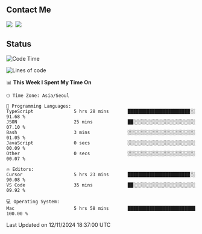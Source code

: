 ## Contact Me
<a href="https://instagram.com/_hongrok"><img src="https://img.shields.io/badge/Instagram-E4405F?style=for-the-badge&logo=Instagram&logoColor=white"/></a>&nbsp;
<img src="https://img.shields.io/badge/HongRok @hlog2e-5865F2?style=for-the-badge&logo=Discord&logoColor=white"/>&nbsp;

## Status

<!--START_SECTION:waka-->
![Code Time](http://img.shields.io/badge/Code%20Time-764%20hrs%2030%20mins-blue)

![Lines of code](https://img.shields.io/badge/From%20Hello%20World%20I%27ve%20Written-598.8%20thousand%20lines%20of%20code-blue)

📊 **This Week I Spent My Time On** 

```text
🕑︎ Time Zone: Asia/Seoul

💬 Programming Languages: 
TypeScript               5 hrs 28 mins       ███████████████████████░░   91.68 % 
JSON                     25 mins             ██░░░░░░░░░░░░░░░░░░░░░░░   07.10 % 
Bash                     3 mins              ░░░░░░░░░░░░░░░░░░░░░░░░░   01.05 % 
JavaScript               0 secs              ░░░░░░░░░░░░░░░░░░░░░░░░░   00.09 % 
Other                    0 secs              ░░░░░░░░░░░░░░░░░░░░░░░░░   00.07 % 

🔥 Editors: 
Cursor                   5 hrs 23 mins       ███████████████████████░░   90.08 % 
VS Code                  35 mins             ██░░░░░░░░░░░░░░░░░░░░░░░   09.92 % 

💻 Operating System: 
Mac                      5 hrs 58 mins       █████████████████████████   100.00 % 
```


 Last Updated on 12/11/2024 18:37:00 UTC
<!--END_SECTION:waka-->
